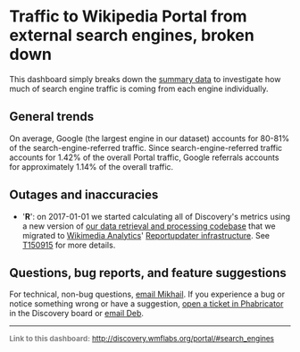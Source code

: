 Traffic to Wikipedia Portal from external search engines, broken down
=======

This dashboard simply breaks down the [summary data](http://discovery.wmflabs.org/portal/#referrals_summary) to investigate how much of search engine traffic is coming from each engine individually.

General trends
------

On average, Google (the largest engine in our dataset) accounts for 80-81% of the search-engine-referred traffic. Since search-engine-referred traffic accounts for 1.42% of the overall Portal traffic, Google referrals accounts for approximately 1.14% of the overall traffic.

Outages and inaccuracies
------
* '__R__': on 2017-01-01 we started calculating all of Discovery's metrics using a new version of [our data retrieval and processing codebase](https://phabricator.wikimedia.org/diffusion/WDGO/) that we migrated to [Wikimedia Analytics](https://www.mediawiki.org/wiki/Analytics)' [Reportupdater infrastructure](https://wikitech.wikimedia.org/wiki/Analytics/Reportupdater). See [T150915](https://phabricator.wikimedia.org/T150915) for more details.

Questions, bug reports, and feature suggestions
------
For technical, non-bug questions, [email Mikhail](mailto:mpopov@wikimedia.org?subject=Dashboard%20Question). If you experience a bug or notice something wrong or have a suggestion, [open a ticket in Phabricator](https://phabricator.wikimedia.org/maniphest/task/create/?projects=Discovery) in the Discovery board or [email Deb](mailto:deb@wikimedia.org?subject=Dashboard%20Question).

<hr style="border-color: gray;">
<p style="font-size: small; color: gray;">
  <strong>Link to this dashboard:</strong>
  <a href="http://discovery.wmflabs.org/portal/#search_engines">
    http://discovery.wmflabs.org/portal/#search_engines
  </a>
</p>
